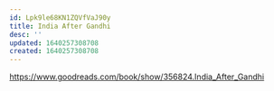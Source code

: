 ```yaml
---
id: Lpk9le68KN1ZQVfVaJ90y
title: India After Gandhi
desc: ''
updated: 1640257308708
created: 1640257308708
---
```


https://www.goodreads.com/book/show/356824.India_After_Gandhi
